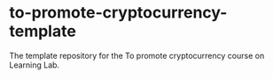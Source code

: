 # to-promote-cryptocurrency-template
The template repository for the To promote cryptocurrency course on Learning Lab.
